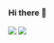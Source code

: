 ### Hi there 👋

<a>
  <img align="center" src="https://github-readme-stats.vercel.app/api?username=wxmbaci&show_icons=true&theme=radical&card_width=100%"" />
</a>
<a >
  <img align="center" src="https://github-readme-stats.vercel.app/api/top-langs/?username=wxmbaci&show_icons=true&theme=radical&layout=compact&card_width=100%" />
</a>
